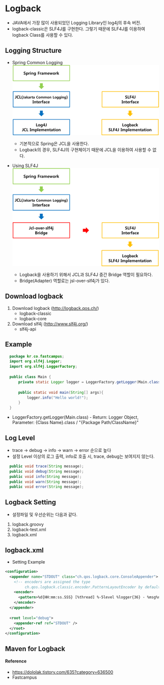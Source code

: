 # Logback
* JAVA에서 가장 많이 사용되었던 Logging Library인 log4j의 후속 버전.
* logback-classic은 SLF4J를 구현한다. 그렇기 때문에 SLF4J를 이용하여 logback Class를 사용할 수 있다.

## Logging Structure
* Spring Common Logging
    ![SpringCommonLogging](img/SpringCommonLogging.png)
    * 기본적으로 Spring은 JCL을 사용한다.
    * Logback의 경우, SLF4J의 구현체이기 때문에 JCL을 이용하여 사용할 수 없다.
    
* Using SLF4J
    ![SpringSLF4Jlogging](img/SpringSLF4JLogging.png)
    * Logback을 사용하기 위해서 JCL과 SLF4J 중간 Bridge 역할이 필요하다.
    * Bridge(Adapter) 역할로는 jsl-over-slf4j가 있다.


## Download logback
1. Download logback (http://logback.qos.ch/)
    * logback-classic 
    * logback-core
2. Download slf4j (http://www.slf4j.org/) 
    * slf4j-api

## Example
  ```java
    package kr.co.fastcampus;
    import org.slf4j.Logger;
    import org.slf4j.LoggerFactory;
    
    public class Main {
        private static Logger logger = LoggerFactory.getLogger(Main.class);
    
        public static void main(String[] args){
            logger.info("Hello world!"); 
        }
    }
  ```
   * LoggerFactory.getLogger(Main.class) - Return: Logger Object, Parameter: {Class Name}.class / "{Package Path/ClassName}" 

## Log Level
* trace -> debug -> info -> warn -> error 순으로 높다
* 설정 Level 이상의 로그 출력, info로 호출 시, trace, debug는 보여지지 않는다.
```java
  public void trace(String message);
  public void debug(String message);
  public void info(String message); 
  public void warn(String message); 
  public void error(String message); 
```

## Logback Setting
* 설정파일 및 우선순위는 다음과 같다.
1. logback.groovy 
2. logback-test.xml
3. logback.xml

## logback.xml
* Setting Example
```xml
<configuration>
  <appender name="STDOUT" class="ch.qos.logback.core.ConsoleAppender">
    <!-- encoders are assigned the type
         ch.qos.logback.classic.encoder.PatternLayoutEncoder by default -->
    <encoder>
      <pattern>%d{HH:mm:ss.SSS} [%thread] %-5level %logger{36} - %msg%n</pattern>
    </encoder>
  </appender>

  <root level="debug">
    <appender-ref ref="STDOUT" />
  </root>
</configuration>
```

## Maven for Logback


#### Reference
* https://dololak.tistory.com/635?category=636500
* Fastcampus